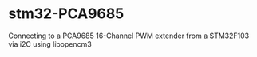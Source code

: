 # stm32-PCA9685
Connecting to a PCA9685 16-Channel PWM extender from a STM32F103 via i2C using libopencm3
